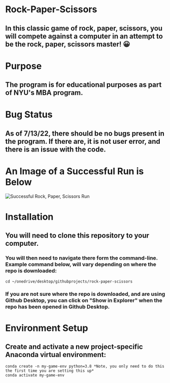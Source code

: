 # **Rock-Paper-Scissors**
## In this classic game of rock, paper, scissors, you will compete against a computer in an attempt to be the rock, paper, scissors master! :grinning:
# **Purpose**
## The program is for educational purposes as part of NYU's MBA program.
# **Bug Status**
## As of 7/13/22, there should be no bugs present in the program. If there are, it is not user error, and there is an issue with the code. 
# **An Image of a Successful Run is Below**
![Successful Rock, Paper, Scissors Run](https://i.imgur.com/QFhlELs.png)
# **Installation**
## You will need to clone this repository to your computer.
### You will then need to navigate there form the command-line. Example command below, will vary depending on where the repo is downloaded:
```
cd ~/onedrive/desktop/githubprojects/rock-paper-scissors
```
### If you are not sure where the repo is downloaded, and are using Github Desktop, you can click on "Show in Explorer" when the repo has been opened in Github Desktop.
# **Environment Setup**
## Create and activate a new project-specific Anaconda virtual environment:
```
conda create -n my-game-env python=3.8 *Note, you only need to do this the first time you are setting this up*
conda activate my-game-env
```